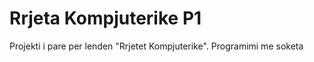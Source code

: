 # Rrjeta Kompjuterike P1
Projekti i pare per lenden "Rrjetet Kompjuterike".                                                                                        Programimi me soketa
